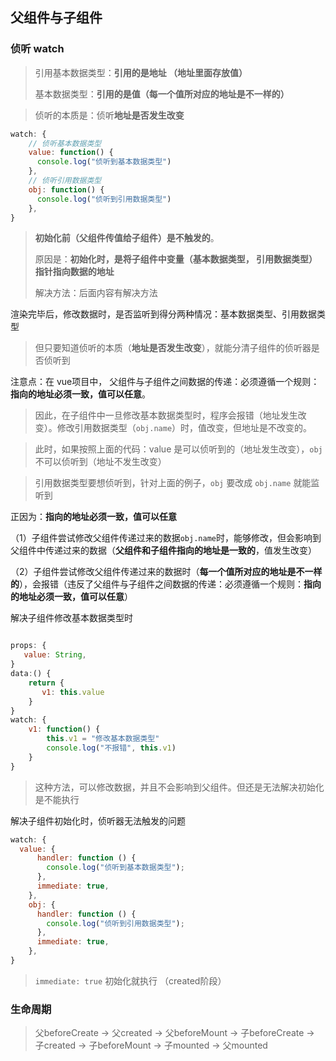## 父组件与子组件

### 侦听 watch

> 引用基本数据类型：**引用的是地址 （地址里面存放值）**
>
> 基本数据类型：**引用的是值（每一个值所对应的地址是不一样的）**



> 侦听的本质是：侦听**地址是否发生改变**



```javascript
watch: {
    // 侦听基本数据类型
    value: function() {
      console.log("侦听到基本数据类型")
    },
    // 侦听引用数据类型
    obj: function() {
      console.log("侦听到引用数据类型")
    },
}
```

> **初始化前（父组件传值给子组件）是不触发的**。
>
> 原因是：**初始化时，是将子组件中变量（基本数据类型， 引用数据类型）指针指向数据的地址**
>
> 解决方法：后面内容有解决方法



渲染完毕后，修改数据时，是否监听到得分两种情况：基本数据类型、引用数据类型 

> 但只要知道侦听的本质（**地址是否发生改变**），就能分清子组件的侦听器是否侦听到



注意点：在 vue项目中， 父组件与子组件之间数据的传递：必须遵循一个规则：**指向的地址必须一致，值可以任意**。



> 因此，在子组件中一旦修改基本数据类型时，程序会报错（地址发生改变）。修改引用数据类型（`obj.name`）时，值改变，但地址是不改变的。



> 此时，如果按照上面的代码：value 是可以侦听到的（地址发生改变），`obj`不可以侦听到（地址不发生改变）



> 引用数据类型要想侦听到，针对上面的例子，`obj` 要改成 `obj.name` 就能监听到



正因为：**指向的地址必须一致，值可以任意**

（1）子组件尝试修改父组件传递过来的数据`obj.name`时，能够修改，但会影响到父组件中传递过来的数据（**父组件和子组件指向的地址是一致的**，值发生改变）

（2）子组件尝试修改父组件传递过来的数据时（**每一个值所对应的地址是不一样的**），会报错（违反了父组件与子组件之间数据的传递：必须遵循一个规则：**指向的地址必须一致，值可以任意**）



解决子组件修改基本数据类型时

```javascript

props: {
   value: String,
}
data:() {
    return {
       v1: this.value
    }
}
watch: {
    v1: function() {
        this.v1 = "修改基本数据类型"
        console.log("不报错", this.v1)
    }
}
```

> 这种方法，可以修改数据，并且不会影响到父组件。但还是无法解决初始化是不能执行



解决子组件初始化时，侦听器无法触发的问题

```javascript
watch: {
  value: {
      handler: function () {
        console.log("侦听到基本数据类型");
      },
      immediate: true, 
    },
    obj: {
      handler: function () {
        console.log("侦听到引用数据类型");
      },
      immediate: true,
    },
}
```

> `immediate: true` 初始化就执行 （created阶段）



### 生命周期

> 父beforeCreate -> 父created -> 父beforeMount -> 子beforeCreate -> 子created -> 子beforeMount -> 子mounted -> 父mounted